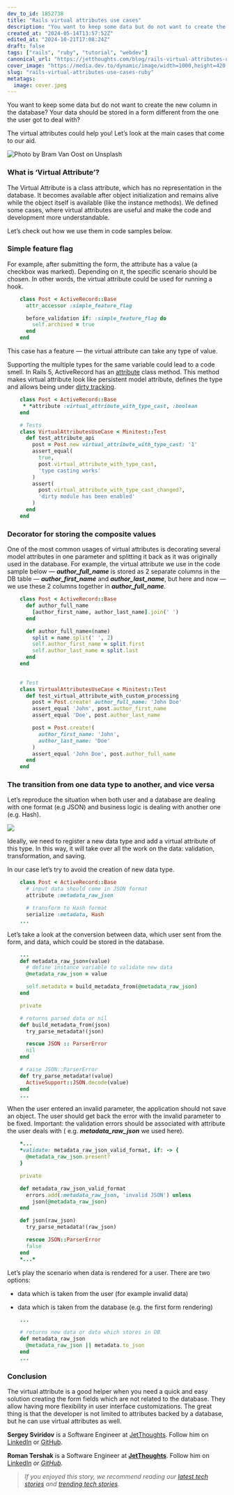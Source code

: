 ```yaml
---
dev_to_id: 1852738
title: "Rails virtual attributes use cases"
description: "You want to keep some data but do not want to create the new column in the database? Your data should..."
created_at: "2024-05-14T13:57:52Z"
edited_at: "2024-10-21T17:08:24Z"
draft: false
tags: ["rails", "ruby", "tutorial", "webdev"]
canonical_url: "https://jetthoughts.com/blog/rails-virtual-attributes-use-cases-ruby/"
cover_image: "https://media.dev.to/dynamic/image/width=1000,height=420,fit=cover,gravity=auto,format=auto/https%3A%2F%2Fraw.githubusercontent.com%2Fjetthoughts%2Fjetthoughts.github.io%2Fmaster%2Fstatic%2Fassets%2Fimg%2Fblog%2Frails-virtual-attributes-use-cases-ruby%2Ffile_0.jpeg"
slug: "rails-virtual-attributes-use-cases-ruby"
metatags:
  image: cover.jpeg
---
```

You want to keep some data but do not want to create the new column in the database? Your data should be stored in a form different from the one the user got to deal with?

The virtual attributes could help you! Let’s look at the main cases that come to our aid.

![Photo by [Bram Van Oost](https://unsplash.com/photos/iVaah2gpeUk?utm_source=unsplash&utm_medium=referral&utm_content=creditCopyText) on[ Unsplash](https://unsplash.com/?utm_source=unsplash&utm_medium=referral&utm_content=creditCopyText)](file_0.jpeg)

### What is ‘Virtual Attribute’?

The Virtual Attribute is a class attribute, which has no representation in the database. It becomes available after object initialization and remains alive while the object itself is available (like the instance methods). We defined some cases, where virtual attributes are useful and make the code and development more understandable.

Let’s check out how we use them in code samples below.

### Simple feature flag

For example, after submitting the form, the attribute has a value (a checkbox was marked). Depending on it, the specific scenario should be chosen. In other words, the virtual attribute could be used for running a hook.
```ruby
    class Post < ActiveRecord::Base
      attr_accessor :simple_feature_flag

      before_validation if: :simple_feature_flag do
        self.archived = true
      end
    end
```
This case has a feature — the virtual attribute can take any type of value.

Supporting the multiple types for the same variable could lead to a code smell. In Rails 5, ActiveRecord has an [attribute](https://api.rubyonrails.org/classes/ActiveRecord/Attributes/ClassMethods.html) class method. This method makes virtual attribute look like persistent model attribute, defines the type and allows being under [dirty tracking](https://api.rubyonrails.org/classes/ActiveModel/Dirty.html).
```ruby
    class Post < ActiveRecord::Base
     * *attribute :virtual_attribute_with_type_cast, :boolean
    end

    # Tests
    class VirtualAttributesUseCase < Minitest::Test
      def test_attribute_api
        post = Post.new virtual_attribute_with_type_cast: '1'
        assert_equal(
          true, 
          post.virtual_attribute_with_type_cast, 
          'type casting works'
        )
        assert(
          post.virtual_attribute_with_type_cast_changed?, 
          'dirty module has been enabled'
        )
      end
    end
```
### Decorator for storing the composite values

One of the most common usages of virtual attributes is decorating several model attributes in one parameter and splitting it back as it was originally used in the database. For example, the virtual attribute we use in the code sample below — ***author_full_name*** is stored as 2 separate columns in the DB table — ***author_first_name*** and ***author_last_name***, but here and now — we use these 2 columns together in ***author_full_name***.
```ruby
    class Post < ActiveRecord::Base
      def author_full_name
        [author_first_name, author_last_name].join(' ')
      end

      def author_full_name=(name)
        split = name.split(' ', 2)
        self.author_first_name = split.first
        self.author_last_name = split.last
      end
    end

    
    # Test
    class VirtualAttributesUseCase < Minitest::Test
      def test_virtual_attribute_with_custom_processing
        post = Post.create! author_full_name: 'John Doe'
        assert_equal 'John', post.author_first_name
        assert_equal 'Doe', post.author_last_name

        post = Post.create!(
          author_first_name: 'John',
          author_last_name: 'Doe'
        )
        assert_equal 'John Doe', post.author_full_name
      end
    end
```
### The transition from one data type to another, and vice versa

Let’s reproduce the situation when both user and a database are dealing with one format (e.g JSON) and business logic is dealing with another one (e.g. Hash).

![](file_1.png)

Ideally, we need to register a new data type and add a virtual attribute of this type. In this way, it will take over all the work on the data: validation, transformation, and saving.

In our case let’s try to avoid the creation of new data type.
```ruby
    class Post < ActiveRecord::Base
      # input data should come in JSON format
      attribute :metadata_raw_json

      # transform to Hash format
      serialize :metadata, Hash
    ...
```
Let’s take a look at the conversion between data, which user sent from the form, and data, which could be stored in the database.
```ruby
    ...
    def metadata_raw_json=(value)
      # define instance variable to validate new data
      @metadata_raw_json = value

      self.metadata = build_metadata_from(@metadata_raw_json)
    end

    private

    # returns parsed data or nil
    def build_metadata_from(json)
      try_parse_metadata!(json)

      rescue JSON :: ParserError
      nil
    end

    # raise JSON::ParserError
    def try_parse_metadata!(value)
      ActiveSupport::JSON.decode(value)
    end
    ...
```
When the user entered an invalid parameter, the application should not save an object. The user should get back the error with the invalid parameter to be fixed. Important: the validation errors should be associated with attribute the user deals with ( e.g. ***metadata_raw_json*** we used here).
```ruby
    *...
    *validate: metadata_raw_json_valid_format, if: -> { 
      @metadata_raw_json.present? 
    }

    private

    def metadata_raw_json_valid_format
      errors.add(:metadata_raw_json, 'invalid JSON') unless 
        json(@metadata_raw_json)
    end

    def json(raw_json)
      try_parse_metadata!(raw_json)

      rescue JSON::ParserError
      false
    end
    *...*
```
Let’s play the scenario when data is rendered for a user. There are two options:

* data which is taken from the user (for example invalid data)

* data which is taken from the database (e.g. the first form rendering)
```ruby
    ...

    # returns new data or data which stores in DB
    def metadata_raw_json
      @metadata_raw_json || metadata.to_json
    end
    ...
```
### Conclusion

The virtual attribute is a good helper when you need a quick and easy solution creating the form fields which are not related to the database. They allow having more flexibility in user interface customizations. The great thing is that the developer is not limited to attributes backed by a database, but he can use virtual attributes as well.

**Sergey Sviridov** is a Software Engineer at [JetThoughts](https://www.jetthoughts.com/). Follow him on [LinkedIn](https://www.linkedin.com/in/sergey-sviridov-83007199) or [GitHub](https://github.com/SviridovSV).

**Roman Tershak** is a Software Engineer at **[JetThoughts](https://www.jetthoughts.com)**. Follow him on[ ](https://twitter.com/ChrisKeathley)[LinkedIn](https://www.linkedin.com/in/roman-tershak-0b3958103/) *or [GitHub](https://github.com/rtershak).*
>  *If you enjoyed this story, we recommend reading our [latest tech stories](https://jtway.co/latest) and [trending tech stories](https://jtway.co/trending).*
